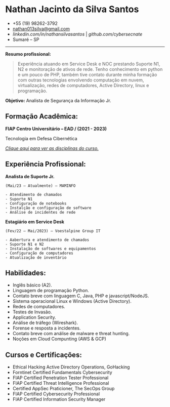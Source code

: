 Nathan Jacinto da Silva Santos
==============================

* +55 (19) 98262-3792 
* nathan013silva@gmail.com 
* _linkedin.com/in/nathansilvasantos_ | _github.com/cybersecnate_ 
* Sumaré – SP

-----

**Resumo profissional:**

> Experiência atuando em Service Desk e NOC prestando Suporte N1, N2 e monitoração de ativos de rede. Tenho
> conhecimento em python e um pouco de PHP, também tive contato durante minha
> formação com outras tecnologias envolvendo computação em nuvem,
> virtualização, redes de computadores, Active Directory, linux e programação.

**Objetivo:** Analista de Segurança da Informação Jr.

Formação Acadêmica:
-------------------

  **FIAP Centro Universitário – EAD / (2021 - 2023)**

  Tecnologia em Defesa Cibernética 

  [_Clique aqui para ver as disciplinas do curso._](DISCIPLINAS.md)

Experiência Profissional:
-------------------------

  **Analista de Suporte Jr.**

    (Mai/23 – Atualmente) – MAMINFO
    
    - Atendimento de chamados
    - Suporte N1
    - Configuração de notebooks
    - Instalção e configuração de software
    - Análise de incidentes de rede


  **Estagiário em Service Desk**

    (Fev/22 – Mai/2023) – Voestalpine Group IT
    
    - Aabertura e atendimento de chamados
    - Suporte N1 e N2
    - Instalação de softwares e equipamentos
    - Configuração de computadores
    - Atualização de inventário

Habilidades:
------------

- Inglês básico (A2).
- Linguagem de programação Python.
- Contato breve com linguagem C, Java, PHP e javascript/NodeJS.
- Sistema operacional Linux e Windows (Active Directory).
- Redes de computadores.
- Testes de Invasão.
- Application Security.
- Análise de tráfego (Wireshark).
- Forense e resposta a incidentes.
- Contato breve com análise de malware e threat hunting.
- Noções em Cloud Compunting (AWS & GCP)

Cursos e Certificações:
-----------------------

- Ethical Hacking Active Directory Operations,  GoHacking
- Forntinet Certified Fundamentals Cybersecurity
- FIAP Certified Penetration Tester Professional
- FIAP Certified Threat Intelligence Professional
- Certified AppSec Praticioner, The SecOps Group 
- FIAP Certified Cybersecurity Professional
- FIAP Certified Information Security Manager
